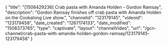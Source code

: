 {
    "title": "[1508429236] Crab pasta with Amanda Holden - Gordon Ramsay",
    "description": "Gordon Ramsay finishes off crab pasta with Amanda Holden on the Cookalong Live show.",
    "channelid": "123179145",
    "videoid": "123179458",
    "date_created": "1267174133",
    "date_modified": "1508373765",
    "type": "captivate",
    "layout": "channelVideo",
    "url": "\/gcn-channel\/crab-pasta-with-amanda-holden-gordon-ramsay\/123179145-123179458"
}